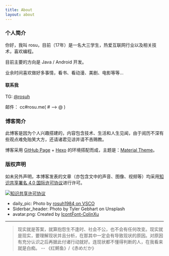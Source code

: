 ```yaml
---
title: About
layout: about
---
```


### 个人简介

你好，我叫 rosu，目前（17年）是一名大三学生，热爱互联网行业以及相关技术，喜欢编程。

目前主要的方向是 Java / Android 开发。

业余时间喜欢做好多事情，看书、看动漫、美剧、电影等等...

#### 联系我

TG: [@rosuh](https://t.me/rosuh)

邮件： cc#rosu.me( # --> @ )

### 博客简介

此博客是因为个人兴趣搭建的，内容包含技术、生活和人生见闻，由于阅历不深有些观点难免贻笑大方，还请诸君见谅并请不吝赐教。

博客采用 [GitHub Page](https://pages.github.com/) + [Hexo](https://hexo.io) 的环境搭配而成，主题是：[Material Theme](https://material.viosey.com/)。


### 版权声明

如未另外声明，本博客发表的文章（亦包含文中的声音、图像、视频等）均采用[知识共享署名 4.0 国际许可协议](https://creativecommons.org/licenses/by/4.0/)进行许可。

[![知识共享许可协议](https://i.creativecommons.org/l/by/4.0/88x31.png)](https://creativecommons.org/licenses/by/4.0/)


- daily_pic: Photo by [rosuh1984 on VSCO](http://vsco.co/rosuh1984/media/59b738468a4d854cf4000000)
- Siderbar_header: Photo by Tyler Gebhart on Unsplash
- avatar.png: Created by [IcontFont-ColinXu](http://iconfont.cn/user/detail?spm=a313x.7781069.1998910419.dfa9d9a29&uid=496384)

-----
> 现实就是答案，就算抱怨生不逢时、社会不公，也不会有任何改变。现实就是现实，要理解现状并且分析，在那其中一定会有导致现状的原因。对原因有充分认识之后再据此付诸行动就好。连现状都不懂得判断的人，在我看来就是白痴。  -- 《红鳉鱼》/《赤めだか》